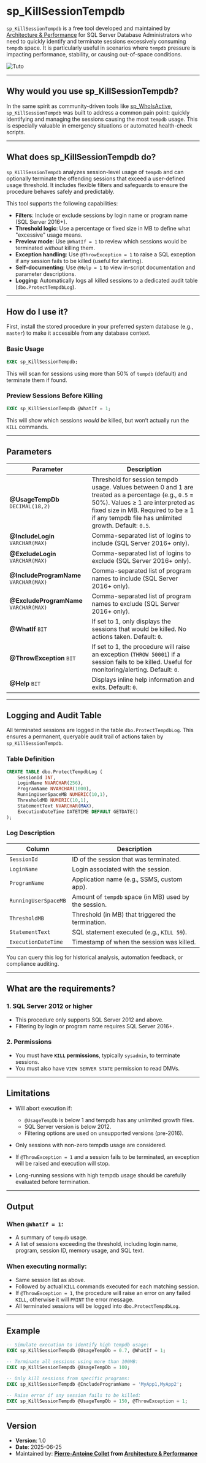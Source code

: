 # sp_KillSessionTempdb

`sp_KillSessionTempdb` is a free tool developed and maintained by [Architecture & Performance](https://www.architecture-performance.fr/) for SQL Server Database Administrators who need to quickly identify and terminate sessions excessively consuming `tempdb` space. It is particularly useful in scenarios where `tempdb` pressure is impacting performance, stability, or causing out-of-space conditions.

![Tuto](assets/sp_ProtectTempdb.gif)

---

## Why would you use sp_KillSessionTempdb?

In the same spirit as community-driven tools like [sp_WhoIsActive](https://github.com/amachanic/sp_whoisactive), `sp_KillSessionTempdb` was built to address a common pain point: quickly identifying and managing the sessions causing the most `tempdb` usage. This is especially valuable in emergency situations or automated health-check scripts.

---

## What does sp_KillSessionTempdb do?

`sp_KillSessionTempdb` analyzes session-level usage of `tempdb` and can optionally terminate the offending sessions that exceed a user-defined usage threshold. It includes flexible filters and safeguards to ensure the procedure behaves safely and predictably.

This tool supports the following capabilities:

* **Filters**: Include or exclude sessions by login name or program name (SQL Server 2016+).
* **Threshold logic**: Use a percentage or fixed size in MB to define what "excessive" usage means.
* **Preview mode**: Use `@WhatIf = 1` to review which sessions would be terminated *without* killing them.
* **Exception handling**: Use `@ThrowException = 1` to raise a SQL exception if any session fails to be killed (useful for alerting).
* **Self-documenting**: Use `@Help = 1` to view in-script documentation and parameter descriptions.
* **Logging**: Automatically logs all killed sessions to a dedicated audit table (`dbo.ProtectTempdbLog`).

---

## How do I use it?

First, install the stored procedure in your preferred system database (e.g., `master`) to make it accessible from any database context.

### Basic Usage

```sql
EXEC sp_KillSessionTempdb;
````

This will scan for sessions using more than 50% of `tempdb` (default) and terminate them if found.

### Preview Sessions Before Killing

```sql
EXEC sp_KillSessionTempdb @WhatIf = 1;
```

This will show which sessions *would be* killed, but won’t actually run the `KILL` commands.

---

## Parameters

| Parameter                              | Description                                                                                                                                                                                                                             |
| -------------------------------------- | --------------------------------------------------------------------------------------------------------------------------------------------------------------------------------------------------------------------------------------- |
| **@UsageTempDb** `DECIMAL(18,2)`       | Threshold for session tempdb usage. Values between 0 and 1 are treated as a percentage (e.g., `0.5` = 50%). Values ≥ 1 are interpreted as fixed size in MB. Required to be ≥ 1 if any tempdb file has unlimited growth. Default: `0.5`. |
| **@IncludeLogin** `VARCHAR(MAX)`       | Comma-separated list of logins to include (SQL Server 2016+ only).                                                                                                                                                                      |
| **@ExcludeLogin** `VARCHAR(MAX)`       | Comma-separated list of logins to exclude (SQL Server 2016+ only).                                                                                                                                                                      |
| **@IncludeProgramName** `VARCHAR(MAX)` | Comma-separated list of program names to include (SQL Server 2016+ only).                                                                                                                                                               |
| **@ExcludeProgramName** `VARCHAR(MAX)` | Comma-separated list of program names to exclude (SQL Server 2016+ only).                                                                                                                                                               |
| **@WhatIf** `BIT`                      | If set to 1, only displays the sessions that would be killed. No actions taken. Default: `0`.                                                                                                                                           |
| **@ThrowException** `BIT`              | If set to 1, the procedure will raise an exception (`THROW 50001`) if a session fails to be killed. Useful for monitoring/alerting. Default: `0`.                                                                                       |
| **@Help** `BIT`                        | Displays inline help information and exits. Default: `0`.                                                                                                                                                                               |

---

## Logging and Audit Table

All terminated sessions are logged in the table `dbo.ProtectTempdbLog`. This ensures a permanent, queryable audit trail of actions taken by `sp_KillSessionTempdb`.

### Table Definition

```sql
CREATE TABLE dbo.ProtectTempdbLog (
    SessionId INT,
    LoginName NVARCHAR(256),
    ProgramName NVARCHAR(1000),
    RunningUserSpaceMB NUMERIC(10,1),
    ThresholdMB NUMERIC(10,1),
    StatementText NVARCHAR(MAX),
    ExecutionDateTime DATETIME DEFAULT GETDATE()
);
```

### Log Description

| Column               | Description                                           |
| -------------------- | ----------------------------------------------------- |
| `SessionId`          | ID of the session that was terminated.                |
| `LoginName`          | Login associated with the session.                    |
| `ProgramName`        | Application name (e.g., SSMS, custom app).            |
| `RunningUserSpaceMB` | Amount of `tempdb` space (in MB) used by the session. |
| `ThresholdMB`        | Threshold (in MB) that triggered the termination.     |
| `StatementText`      | SQL statement executed (e.g., `KILL 59`).             |
| `ExecutionDateTime`  | Timestamp of when the session was killed.             |

You can query this log for historical analysis, automation feedback, or compliance auditing.

---

## What are the requirements?

### 1. **SQL Server 2012 or higher**

* This procedure only supports SQL Server 2012 and above.
* Filtering by login or program name requires SQL Server 2016+.

### 2. **Permissions**

* You must have **`KILL` permissions**, typically `sysadmin`, to terminate sessions.
* You must also have `VIEW SERVER STATE` permission to read DMVs.

---

## Limitations

* Will abort execution if:

  * `@UsageTempDb` is below 1 and tempdb has any unlimited growth files.
  * SQL Server version is below 2012.
  * Filtering options are used on unsupported versions (pre-2016).
* Only sessions with non-zero tempdb usage are considered.
* If `@ThrowException = 1` and a session fails to be terminated, an exception will be raised and execution will stop.
* Long-running sessions with high tempdb usage should be carefully evaluated before termination.

---

## Output

### When `@WhatIf = 1`:

* A summary of `tempdb` usage.
* A list of sessions exceeding the threshold, including login name, program, session ID, memory usage, and SQL text.

### When executing normally:

* Same session list as above.
* Followed by actual `KILL` commands executed for each matching session.
* If `@ThrowException = 1`, the procedure will raise an error on any failed `KILL`, otherwise it will `PRINT` the error message.
* All terminated sessions will be logged into `dbo.ProtectTempdbLog`.

---

## Example

```sql
-- Simulate execution to identify high tempdb usage:
EXEC sp_KillSessionTempdb @UsageTempDb = 0.7, @WhatIf = 1;

-- Terminate all sessions using more than 100MB:
EXEC sp_KillSessionTempdb @UsageTempDb = 100;

-- Only kill sessions from specific programs:
EXEC sp_KillSessionTempdb @IncludeProgramName = 'MyApp1,MyApp2';

-- Raise error if any session fails to be killed:
EXEC sp_KillSessionTempdb @UsageTempDb = 150, @ThrowException = 1;
```

---

## Version

* **Version**: 1.0
* **Date**: 2025-06-25
* Maintained by: **[Pierre-Antoine Collet](https://www.linkedin.com/in/pierre-antoine-collet-6a3747222/) from [Architecture & Performance](https://www.architecture-performance.fr/)**


